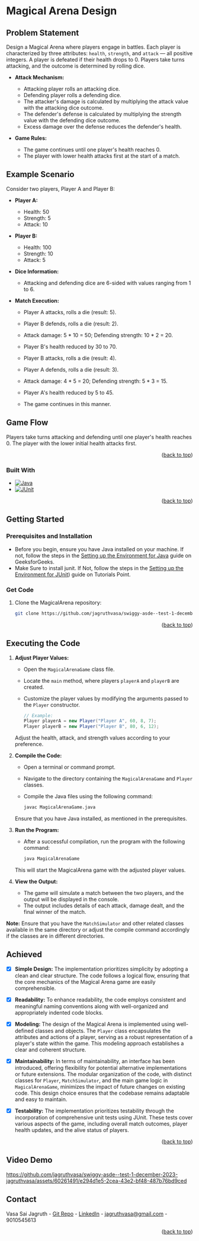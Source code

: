 <a name="readme-top"></a>

<!-- ABOUT THE PROJECT -->
# Magical Arena Design

## Problem Statement

Design a Magical Arena where players engage in battles. Each player is characterized by three attributes: `health`, `strength`, and `attack` — all positive integers. A player is defeated if their health drops to 0. Players take turns attacking, and the outcome is determined by rolling dice.

- **Attack Mechanism:**
  - Attacking player rolls an attacking dice.
  - Defending player rolls a defending dice.
  - The attacker's damage is calculated by multiplying the attack value with the attacking dice outcome.
  - The defender's defense is calculated by multiplying the strength value with the defending dice outcome.
  - Excess damage over the defense reduces the defender's health.

- **Game Rules:**
  - The game continues until one player's health reaches 0.
  - The player with lower health attacks first at the start of a match.

## Example Scenario

Consider two players, Player A and Player B:

- **Player A:**
  - Health: 50
  - Strength: 5
  - Attack: 10

- **Player B:**
  - Health: 100
  - Strength: 10
  - Attack: 5

- **Dice Information:**
  - Attacking and defending dice are 6-sided with values ranging from 1 to 6.

- **Match Execution:**
  - Player A attacks, rolls a die (result: 5).
  - Player B defends, rolls a die (result: 2).
  - Attack damage: 5 * 10 = 50; Defending strength: 10 * 2 = 20.
  - Player B's health reduced by 30 to 70.

  - Player B attacks, rolls a die (result: 4).
  - Player A defends, rolls a die (result: 3).
  - Attack damage: 4 * 5 = 20; Defending strength: 5 * 3 = 15.
  - Player A's health reduced by 5 to 45.

  - The game continues in this manner.

## Game Flow

Players take turns attacking and defending until one player's health reaches 0. The player with the lower initial health attacks first.

<p align="right">(<a href="#readme-top">back to top</a>)</p>


### Built With

* [![Java](https://img.shields.io/badge/Java-007396?style=flat&logo=java&logoColor=white)](https://www.java.com/)
* [![JUnit](https://img.shields.io/badge/JUnit-25A162?style=flat&logo=junit5&logoColor=white)](https://junit.org/junit5/)

<p align="right">(<a href="#readme-top">back to top</a>)</p>


<!-- GETTING STARTED -->
## Getting Started

### Prerequisites and Installation

* Before you begin, ensure you have Java installed on your machine. If not, follow the steps in the [Setting up the Environment for Java](https://www.geeksforgeeks.org/setting-environment-java/) guide on GeeksforGeeks.
* Make Sure to install junit. If Not, follow the steps in the [Setting up the Environment for JUnit](https://www.tutorialspoint.com/junit/junit_environment_setup.htm)) guide on Tutorials Point.

### Get Code

1. Clone the MagicalArena repository:

   ```bash
   git clone https://github.com/jagruthvasa/swiggy-asde--test-1-december-2023-jagruthvasa.git

<p align="right">(<a href="#readme-top">back to top</a>)</p>


<!-- USAGE EXAMPLES -->
## Executing the Code

1. **Adjust Player Values:**
   - Open the `MagicalArenaGame` class file.
   - Locate the `main` method, where players `playerA` and `playerB` are created.
   - Customize the player values by modifying the arguments passed to the `Player` constructor.

     ```java
     // Example:
     Player playerA = new Player("Player A", 60, 8, 7);
     Player playerB = new Player("Player B", 80, 6, 12);
     ```

   Adjust the health, attack, and strength values according to your preference.

2. **Compile the Code:**
   - Open a terminal or command prompt.
   - Navigate to the directory containing the `MagicalArenaGame` and `Player` classes.
   - Compile the Java files using the following command:

     ```bash
     javac MagicalArenaGame.java
     ```

   Ensure that you have Java installed, as mentioned in the prerequisites.

3. **Run the Program:**
   - After a successful compilation, run the program with the following command:

     ```bash
     java MagicalArenaGame
     ```

   This will start the MagicalArena game with the adjusted player values.

4. **View the Output:**
   - The game will simulate a match between the two players, and the output will be displayed in the console.
   - The output includes details of each attack, damage dealt, and the final winner of the match.

**Note:** Ensure that you have the `MatchSimulator` and other related classes available in the same directory or adjust the compile command accordingly if the classes are in different directories.



<!-- ROADMAP -->
## Achieved

- [x] **Simple Design:** The implementation prioritizes simplicity by adopting a clean and clear structure. The code follows a logical flow, ensuring that the core mechanics of the Magical Arena game are easily comprehensible.

- [x] **Readability:** To enhance readability, the code employs consistent and meaningful naming conventions along with well-organized and appropriately indented code blocks.

- [x] **Modeling:** The design of the Magical Arena is implemented using well-defined classes and objects. The `Player` class encapsulates the attributes and actions of a player, serving as a robust representation of a player's state within the game. This modeling approach establishes a clear and coherent structure.

- [x] **Maintainability:** In terms of maintainability, an interface has been introduced, offering flexibility for potential alternative implementations or future extensions. The modular organization of the code, with distinct classes for `Player`, `MatchSimulator`, and the main game logic in `MagicalArenaGame`, minimizes the impact of future changes on existing code. This design choice ensures that the codebase remains adaptable and easy to maintain.

- [x] **Testability:** The implementation prioritizes testability through the incorporation of comprehensive unit tests using JUnit. These tests cover various aspects of the game, including overall match outcomes, player health updates, and the alive status of players.

<p align="right">(<a href="#readme-top">back to top</a>)</p>

## Video Demo



https://github.com/jagruthvasa/swiggy-asde--test-1-december-2023-jagruthvasa/assets/60261491/e294d1e5-2cea-43e2-bf48-487b76bd9ced



<!-- CONTACT -->
## Contact

Vasa Sai Jagruth - [Git Repo](https://github.com/jagruthvasa/swiggy-asde--test-1-december-2023-jagruthvasa/) -  [LinkedIn](https://www.linkedin.com/in/jagruth/) - jagruthvasa@gmail.com - 9010545613

<p align="right">(<a href="#readme-top">back to top</a>)</p>
